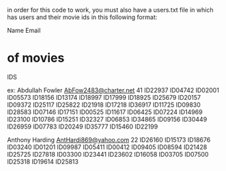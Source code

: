 in order for this code to work, you must also have a users.txt file in which has users and their movie ids in this following format:

Name
Email
# of movies
IDS

ex:
Abdullah Fowler
AbFow2483@charter.net
41
ID22937
ID04742
ID02001
ID05573
ID18156
ID13174
ID18997
ID17999
ID18925
ID25679
ID20157
ID09372
ID25117
ID25822
ID21918
ID17218
ID36917
ID11725
ID09830
ID28583
ID07146
ID17151
ID00525
ID11617
ID06425
ID07224
ID14969
ID23100
ID10786
ID15251
ID32327
ID06853
ID34865
ID09156
ID30449
ID26959
ID07783
ID20249
ID35777
ID15460
ID22199

Anthony Harding
AntHardi869@yahoo.com
22
ID26160
ID15173
ID18676
ID03240
ID01201
ID09987
ID05411
ID00412
ID09405
ID08594
ID21428
ID25725
ID27818
ID03300
ID23441
ID23602
ID16058
ID03705
ID07500
ID25318
ID19614
ID25813
